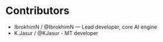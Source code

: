 # Contributors
- IbrokhimN / @IbrokhimN — Lead developer, core AI engine
- K.Jasur / @KJasur - MT developer
